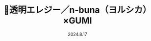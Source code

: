 ---
layout: Cover
permalink: /ToumeiElegy/
title: 📣透明エレジー／n-buna（ヨルシカ）×GUMI
path: 20240817_ToumeiElegy
date: 2024.8.17
youtube: k320nx2irb8
bilibili: BV1WUeJerE4W
netease: 244967795
qq: 0003GHst0kfkuj
shorts_youtube: yrt1lNL8Sq0
shorts_bilibili: BV1AUeJerEfy
audio: Short Version
audio_youtube: udtPiaD-cro
project: 2024 n-buna誕生祭企画（中国組）
project_bilibili: BV1xHpZeWEkR
---
